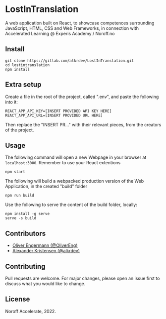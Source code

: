 # LostInTranslation

A web application built on React, to showcase competences surrounding JavaScript, HTML, CSS and Web Frameworks, in connection with Accelerated Learning @ Experis Academy / Noroff.no

## Install

```
git clone https://gitlab.com/alkrdev/LostInTranslation.git
cd lostintranslation
npm install
```

## Extra setup

Create a file in the root of the project, called ".env", and paste the following into it:

```
REACT_APP_API_KEY=[INSERT PROVIDED API KEY HERE]
REACT_APP_API_URL=[INSERT PROVIDED URL HERE]
```

Then replace the "INSERT PR..." with their relevant pieces, from the creators of the project.

## Usage

The following command will open a new Webpage in your browser at `localhost:3000`. Remember to use your React extentions

```
npm start
```

The following will build a webpacked production version of the Web Application, in the created "build" folder

```
npm run build
```

Use the following to serve the content of the build folder, locally:

```
npm install -g serve
serve -s build
```

## Contributors

-   [Oliver Engermann (@OliverEng)](@OliverEng)
-   [Alexander Kristensen (@alkrdev)](@alkrdev)

## Contributing

Pull requests are welcome. For major changes, please open an issue first to discuss what you would like to change.

## License

Noroff Accelerate, 2022.
